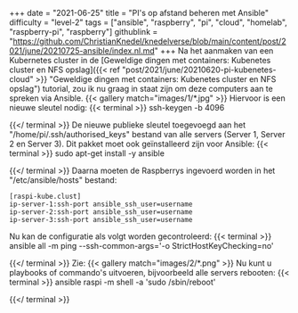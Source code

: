 +++
date = "2021-06-25"
title = "PI's op afstand beheren met Ansible"
difficulty = "level-2"
tags = ["ansible", "raspberry", "pi", "cloud", "homelab", "raspberry-pi", "raspberry"]
githublink = "https://github.com/ChristianKnedel/knedelverse/blob/main/content/post/2021/june/20210725-ansible/index.nl.md"
+++
Na het aanmaken van een Kubernetes cluster in de [Geweldige dingen met containers: Kubenetes cluster en NFS opslag]({{< ref "post/2021/june/20210620-pi-kubenetes-cloud" >}} "Geweldige dingen met containers: Kubenetes cluster en NFS opslag") tutorial, zou ik nu graag in staat zijn om deze computers aan te spreken via Ansible.
{{< gallery match="images/1/*.jpg" >}}
Hiervoor is een nieuwe sleutel nodig:
{{< terminal >}}
ssh-keygen -b 4096

{{</ terminal >}}
De nieuwe publieke sleutel toegevoegd aan het "/home/pi/.ssh/authorised_keys" bestand van alle servers (Server 1, Server 2 en Server 3). Dit pakket moet ook geïnstalleerd zijn voor Ansible:
{{< terminal >}}
sudo apt-get install -y ansible

{{</ terminal >}}
Daarna moeten de Raspberrys ingevoerd worden in het "/etc/ansible/hosts" bestand:
```
[raspi-kube.clust]
ip-server-1:ssh-port ansible_ssh_user=username 
ip-server-2:ssh-port ansible_ssh_user=username 
ip-server-3:ssh-port ansible_ssh_user=username 

```
Nu kan de configuratie als volgt worden gecontroleerd:
{{< terminal >}}
ansible all -m ping --ssh-common-args='-o StrictHostKeyChecking=no'

{{</ terminal >}}
Zie:
{{< gallery match="images/2/*.png" >}}
Nu kunt u playbooks of commando's uitvoeren, bijvoorbeeld alle servers rebooten:
{{< terminal >}}
ansible raspi -m shell -a 'sudo /sbin/reboot'

{{</ terminal >}}
